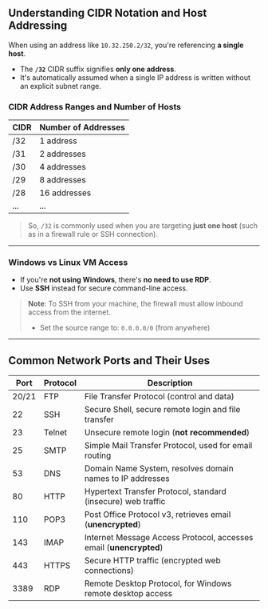 ## Understanding CIDR Notation and Host Addressing

When using an address like `10.32.250.2/32`, you're referencing **a single host**.

- The **`/32`** CIDR suffix signifies **only one address**.
- It's automatically assumed when a single IP address is written without an explicit subnet range.

### CIDR Address Ranges and Number of Hosts

| CIDR | Number of Addresses |
|------|---------------------|
| /32  | 1 address           |
| /31  | 2 addresses         |
| /30  | 4 addresses         |
| /29  | 8 addresses         |
| /28  | 16 addresses        |
| ...  | ...                 |

> So, `/32` is commonly used when you are targeting **just one host** (such as in a firewall rule or SSH connection).

---

### Windows vs Linux VM Access

- If you're **not using Windows**, there's **no need to use RDP**.
- Use **SSH** instead for secure command-line access.

> **Note**: To SSH from your machine, the firewall must allow inbound access from the internet.
> - Set the source range to: `0.0.0.0/0` (from anywhere)

---

## Common Network Ports and Their Uses

| Port  | Protocol | Description                                                              |
|-------|----------|--------------------------------------------------------------------------|
| 20/21 | FTP      | File Transfer Protocol (control and data)                                |
| 22    | SSH      | Secure Shell, secure remote login and file transfer                      |
| 23    | Telnet   | Unsecure remote login (**not recommended**)                              |
| 25    | SMTP     | Simple Mail Transfer Protocol, used for email routing                    |
| 53    | DNS      | Domain Name System, resolves domain names to IP addresses                |
| 80    | HTTP     | Hypertext Transfer Protocol, standard (insecure) web traffic             |
| 110   | POP3     | Post Office Protocol v3, retrieves email (**unencrypted**)               |
| 143   | IMAP     | Internet Message Access Protocol, accesses email (**unencrypted**)       |
| 443   | HTTPS    | Secure HTTP traffic (encrypted web connections)                          |
| 3389  | RDP      | Remote Desktop Protocol, for Windows remote desktop access               |
